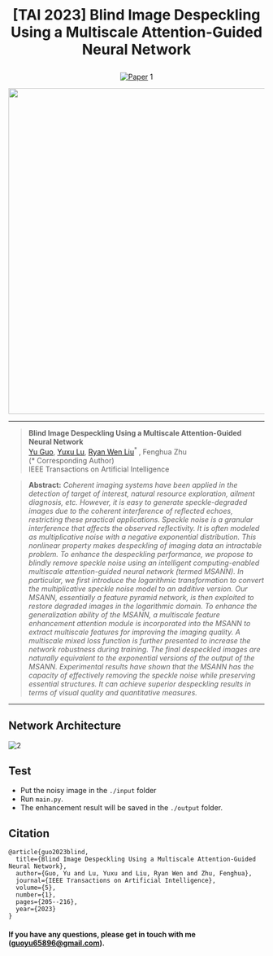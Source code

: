  # <p align=center> [TAI 2023] Blind Image Despeckling Using a Multiscale Attention-Guided Neural Network</p>

<div align="center">
 
[![Paper](https://img.shields.io/badge/MSANN-Paper-red.svg)](https://ieeexplore.ieee.org/abstract/document/10012299)
1
</div>
<div align=center>
<img src="https://github.com/user-attachments/assets/773d79c4-f33a-437c-8a2a-7dd67f58597f" width="640">
</div>

---
>**Blind Image Despeckling Using a Multiscale Attention-Guided Neural Network**<br>  [Yu Guo](https://scholar.google.com/citations?user=klYz-acAAAAJ&hl=zh-CN), [Yuxu Lu](https://scholar.google.com.hk/citations?user=XXge2_0AAAAJ&hl=zh-CN), [Ryan Wen Liu](http://mipc.whut.edu.cn/index.html)<sup>* </sup>, Fenghua Zhu <br>
(* Corresponding Author)<br>
>IEEE Transactions on Artificial Intelligence

> **Abstract:** *Coherent imaging systems have been applied in the detection of target of interest, natural resource exploration, ailment diagnosis, etc. However, it is easy to generate speckle-degraded images due to the coherent interference of reflected echoes, restricting these practical applications. Speckle noise is a granular interference that affects the observed reflectivity. It is often modeled as multiplicative noise with a negative exponential distribution. This nonlinear property makes despeckling of imaging data an intractable problem. To enhance the despeckling performance, we propose to blindly remove speckle noise using an intelligent computing-enabled multiscale attention-guided neural network (termed MSANN). In particular, we first introduce the logarithmic transformation to convert the multiplicative speckle noise model to an additive version. Our MSANN, essentially a feature pyramid network, is then exploited to restore degraded images in the logarithmic domain. To enhance the generalization ability of the MSANN, a multiscale feature enhancement attention module is incorporated into the MSANN to extract multiscale features for improving the imaging quality. A multiscale mixed loss function is further presented to increase the network robustness during training. The final despeckled images are naturally equivalent to the exponential versions of the output of the MSANN. Experimental results have shown that the MSANN has the capacity of effectively removing the speckle noise while preserving essential structures. It can achieve superior despeckling results in terms of visual quality and quantitative measures.*
---

## Network Architecture

![2](https://github.com/user-attachments/assets/691eb6eb-d3e8-4e59-9c81-029fb8e3f216)

## Test
* Put the noisy image in the `./input` folder
* Run `main.py`. 
* The enhancement result will be saved in the `./output` folder.

## Citation

```
@article{guo2023blind,
  title={Blind Image Despeckling Using a Multiscale Attention-Guided Neural Network},
  author={Guo, Yu and Lu, Yuxu and Liu, Ryan Wen and Zhu, Fenghua},
  journal={IEEE Transactions on Artificial Intelligence},
  volume={5},
  number={1},
  pages={205--216},
  year={2023}
}
```

#### If you have any questions, please get in touch with me (guoyu65896@gmail.com).
